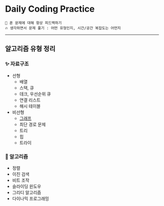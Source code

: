 # Daily Coding Practice

```
🌈 푼 문제에 대해 항상 피드백하기
🔥 생각하면서 문제 풀기 : 어떤 유형인지, 시간/공간 복잡도는 어떤지
```
---

## 알고리즘 유형 정리
### ✨ 자료구조
* 선형
  * 배열
  * 스택, 큐
  * 데크, 우선순위 큐
  * 연결 리스트
  * 해시 테이블
* 비선형
  * [그래프](./자료구조/그래프/graph.md)
  * 최단 경로 문제
  * 트리
  * 힙
  * 트라이
  
### 💫 알고리즘
  * 정렬
  * 이진 검색
  * 비트 조작
  * 슬라이딩 윈도우
  * 그리디 알고리즘
  * 다이나믹 프로그래밍
